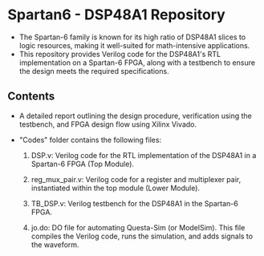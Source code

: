# Spartan6 - DSP48A1 Repository
* The Spartan-6 family is known for its high ratio of DSP48A1 slices to logic resources, making it well-suited for math-intensive applications.
* This repository provides Verilog code for the DSP48A1's RTL implementation on a Spartan-6 FPGA, along with a testbench to ensure the design meets the required specifications.

## Contents
* A detailed report outlining the design procedure, verification using the testbench, and FPGA design flow using Xilinx Vivado.

* "Codes" folder contains the following files:

   1. DSP.v: Verilog code for the RTL implementation of the DSP48A1 in a Spartan-6 FPGA (Top Module).
   
   2. reg_mux_pair.v: Verilog code for a register and multiplexer pair, instantiated within the top module (Lower Module).
   
   3. TB_DSP.v: Verilog testbench for the DSP48A1 in the Spartan-6 FPGA.

   4. jo.do: DO file for automating Questa-Sim (or ModelSim). This file compiles the Verilog code, runs the simulation, and adds signals to the waveform.
